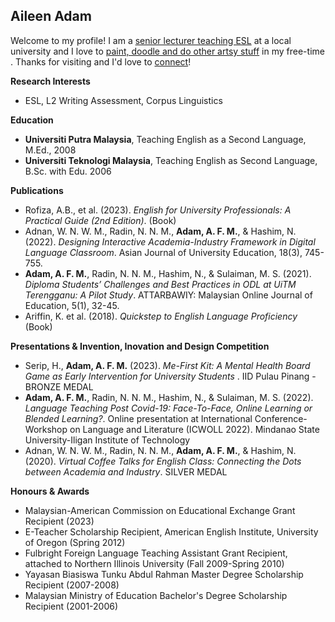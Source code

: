 ## Aileen Adam

Welcome to my profile! I am a [senior lecturer teaching ESL](https://www.linkedin.com/in/aileenadam/) at a local university  and I love to [paint, doodle and do other artsy stuff](https://www.instagram.com/doodlingsandthings) in my free-time . Thanks for visiting and I'd love to [connect](aileenfarida@gmail.com)!


**Research Interests**
  - ESL, L2 Writing Assessment, Corpus Linguistics

**Education**
- **Universiti Putra Malaysia**, Teaching English as a Second Language, M.Ed., 2008
- **Universiti Teknologi Malaysia**, Teaching English as Second Language, B.Sc. with Edu. 2006

**Publications**

- Rofiza, A.B., et al. (2023). _English for University Professionals: A Practical Guide (2nd Edition)_. (Book)
- Adnan, W. N. W. M., Radin, N. N. M., **Adam, A. F. M.**, & Hashim, N. (2022). _Designing Interactive Academia-Industry Framework in Digital Language Classroom_. Asian Journal of University Education, 18(3), 745-755.
- **Adam, A. F. M.**, Radin, N. N. M., Hashim, N., & Sulaiman, M. S. (2021). _Diploma Students’ Challenges and Best Practices in ODL at UiTM Terengganu: A Pilot Study_. ATTARBAWIY: Malaysian Online Journal of Education, 5(1), 32-45.
- Ariffin, K. et al. (2018). _Quickstep to English Language Proficiency_ (Book)

**Presentations & Invention, Inovation and Design Competition**

- Serip, H., **Adam, A. F. M.** (2023). _Me-First Kit: A Mental Health Board Game as Early Intervention for University Students_ . IID Pulau Pinang - BRONZE MEDAL
- **Adam, A. F. M.**, Radin, N. N. M., Hashim, N., & Sulaiman, M. S. (2022). _Language Teaching Post Covid-19: Face-To-Face, Online Learning or Blended Learning?_. Online presentation at International Conference-Workshop on Language and Literature (ICWOLL 2022). Mindanao State University-Iligan Institute of Technology
- Adnan, W. N. W. M., Radin, N. N. M., **Adam, A. F. M.**, & Hashim, N. (2020). _Virtual Coffee Talks for English Class: Connecting the Dots between Academia and Industry_. SILVER MEDAL

**Honours & Awards**

- Malaysian-American Commission on Educational Exchange Grant Recipient (2023)
- E-Teacher Scholarship Recipient, American English Institute, University of Oregon (Spring 2012)
- Fulbright Foreign Language Teaching Assistant Grant Recipient, attached to Northern Illinois University (Fall 2009-Spring 2010)
- Yayasan Biasiswa Tunku Abdul Rahman Master Degree Scholarship Recipient (2007-2008)
- Malaysian Ministry of Education Bachelor's Degree Scholarship Recipient (2001-2006)
